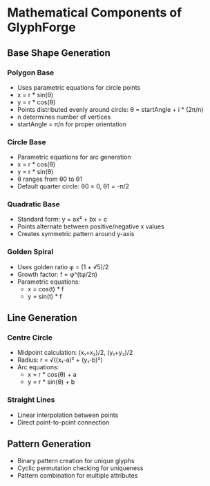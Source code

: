 
# Mathematical Components of GlyphForge

## Base Shape Generation

### Polygon Base
- Uses parametric equations for circle points
- x = r * sin(θ)
- y = r * cos(θ)
- Points distributed evenly around circle: θ = startAngle + i * (2π/n)
- n determines number of vertices
- startAngle = π/n for proper orientation

### Circle Base
- Parametric equations for arc generation
- x = r * cos(θ)
- y = r * sin(θ)
- θ ranges from θ0 to θ1
- Default quarter circle: θ0 = 0, θ1 = -π/2

### Quadratic Base
- Standard form: y = ax² + bx + c
- Points alternate between positive/negative x values
- Creates symmetric pattern around y-axis

### Golden Spiral
- Uses golden ratio φ = (1 + √5)/2
- Growth factor: f = φ^(tφ/2π)
- Parametric equations:
  - x = cos(t) * f
  - y = sin(t) * f

## Line Generation

### Centre Circle
- Midpoint calculation: (x₁+x₂)/2, (y₁+y₂)/2
- Radius: r = √((x₁-a)² + (y₁-b)²)
- Arc equations:
  - x = r * cos(θ) + a
  - y = r * sin(θ) + b

### Straight Lines
- Linear interpolation between points
- Direct point-to-point connection

## Pattern Generation
- Binary pattern creation for unique glyphs
- Cyclic permutation checking for uniqueness
- Pattern combination for multiple attributes
